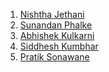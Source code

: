 
1. <a href='https://github.com/NishthaJethani'>Nishtha Jethani
2. <a href="https://github.com/SunandanP">Sunandan Phalke
3. <a href="https://github.com/abhigobi"> Abhishek Kulkarni
4. <a href="https://github.com/siddhesh12323">Siddhesh Kumbhar 
6. <a href="https://github.com/pratiksonawane8">Pratik Sonawane
